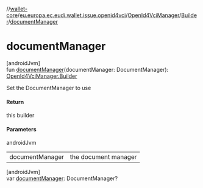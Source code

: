 //[wallet-core](../../../../index.md)/[eu.europa.ec.eudi.wallet.issue.openid4vci](../../index.md)/[OpenId4VciManager](../index.md)/[Builder](index.md)/[documentManager](document-manager.md)

# documentManager

[androidJvm]\
fun [documentManager](document-manager.md)(documentManager: DocumentManager): [OpenId4VciManager.Builder](index.md)

Set the DocumentManager to use

#### Return

this builder

#### Parameters

androidJvm

| | |
|---|---|
| documentManager | the document manager |

[androidJvm]\
var [documentManager](document-manager.md): DocumentManager?
